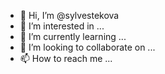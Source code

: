 - 👋 Hi, I’m @sylvestekova
- 👀 I’m interested in ...
- 🌱 I’m currently learning ...
- 💞️ I’m looking to collaborate on ...
- 📫 How to reach me ...

<!---
sylvestekova/sylvestekova is a ✨ special ✨ repository because its `README.md` (this file) appears on your GitHub profile.
You can click the Preview link to take a look at your changes.
--->
